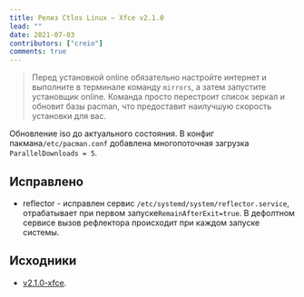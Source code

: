 ```yaml
---
title: Релиз Ctlos Linux — Xfce v2.1.0
lead: ""
date: 2021-07-03
contributors: ["creio"]
comments: true
---
```


> Перед установкой online обязательно настройте интернет и выполните в терминале команду `mirrors`, а затем запустите установщик online. Команда просто перестроит список зеркал и обновит базы pacman, что предоставит наилучшую скорость установки для вас.

Обновление iso до актуального состояния. В конфиг пакмана`/etc/pacman.conf` добавлена многопоточная загрузка `ParallelDownloads = 5`.

## Исправлено

- reflector - исправлен сервис `/etc/systemd/system/reflector.service`, отрабатывает при первом запуске`RemainAfterExit=true`. В дефолтном сервисе вызов рефлектора происходит при каждом запуске системы.

## Исходники

- [v2.1.0-xfce](https://github.com/ctlos/ctlosiso/tree/v2.1.0-xfce).
